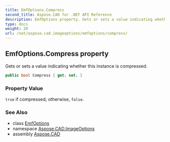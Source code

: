 ```yaml
---
title: EmfOptions.Compress
second_title: Aspose.CAD for .NET API Reference
description: EmfOptions property. Gets or sets a value indicating whether this instance is compressed
type: docs
weight: 20
url: /net/aspose.cad.imageoptions/emfoptions/compress/
---
```

## EmfOptions.Compress property

Gets or sets a value indicating whether this instance is compressed.

```csharp
public bool Compress { get; set; }
```

### Property Value

`true` if compressed; otherwise, `false`.

### See Also

* class [EmfOptions](../)
* namespace [Aspose.CAD.ImageOptions](../../../aspose.cad.imageoptions/)
* assembly [Aspose.CAD](../../../)


